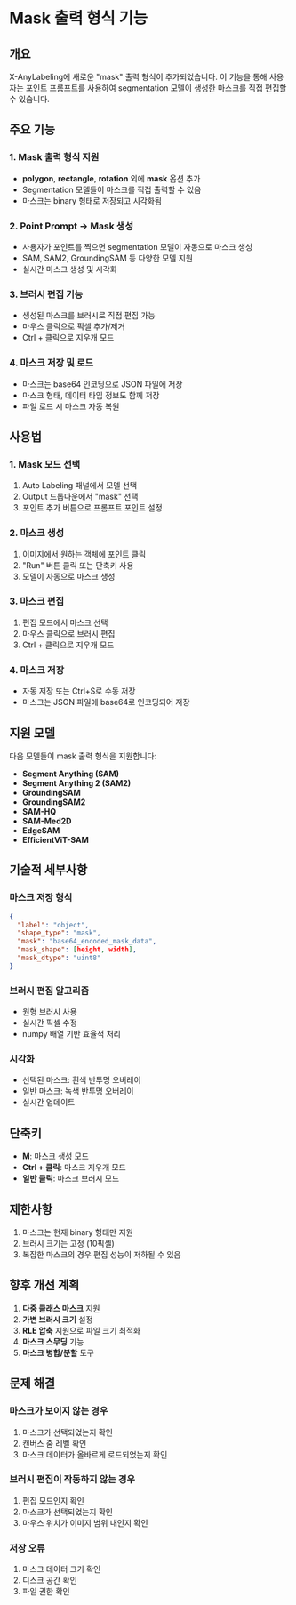 # Mask 출력 형식 기능

## 개요

X-AnyLabeling에 새로운 "mask" 출력 형식이 추가되었습니다. 이 기능을 통해 사용자는 포인트 프롬프트를 사용하여 segmentation 모델이 생성한 마스크를 직접 편집할 수 있습니다.

## 주요 기능

### 1. Mask 출력 형식 지원
- **polygon**, **rectangle**, **rotation** 외에 **mask** 옵션 추가
- Segmentation 모델들이 마스크를 직접 출력할 수 있음
- 마스크는 binary 형태로 저장되고 시각화됨

### 2. Point Prompt → Mask 생성
- 사용자가 포인트를 찍으면 segmentation 모델이 자동으로 마스크 생성
- SAM, SAM2, GroundingSAM 등 다양한 모델 지원
- 실시간 마스크 생성 및 시각화

### 3. 브러시 편집 기능
- 생성된 마스크를 브러시로 직접 편집 가능
- 마우스 클릭으로 픽셀 추가/제거
- Ctrl + 클릭으로 지우개 모드

### 4. 마스크 저장 및 로드
- 마스크는 base64 인코딩으로 JSON 파일에 저장
- 마스크 형태, 데이터 타입 정보도 함께 저장
- 파일 로드 시 마스크 자동 복원

## 사용법

### 1. Mask 모드 선택
1. Auto Labeling 패널에서 모델 선택
2. Output 드롭다운에서 "mask" 선택
3. 포인트 추가 버튼으로 프롬프트 포인트 설정

### 2. 마스크 생성
1. 이미지에서 원하는 객체에 포인트 클릭
2. "Run" 버튼 클릭 또는 단축키 사용
3. 모델이 자동으로 마스크 생성

### 3. 마스크 편집
1. 편집 모드에서 마스크 선택
2. 마우스 클릭으로 브러시 편집
3. Ctrl + 클릭으로 지우개 모드

### 4. 마스크 저장
- 자동 저장 또는 Ctrl+S로 수동 저장
- 마스크는 JSON 파일에 base64로 인코딩되어 저장

## 지원 모델

다음 모델들이 mask 출력 형식을 지원합니다:

- **Segment Anything (SAM)**
- **Segment Anything 2 (SAM2)**
- **GroundingSAM**
- **GroundingSAM2**
- **SAM-HQ**
- **SAM-Med2D**
- **EdgeSAM**
- **EfficientViT-SAM**

## 기술적 세부사항

### 마스크 저장 형식
```json
{
  "label": "object",
  "shape_type": "mask",
  "mask": "base64_encoded_mask_data",
  "mask_shape": [height, width],
  "mask_dtype": "uint8"
}
```

### 브러시 편집 알고리즘
- 원형 브러시 사용
- 실시간 픽셀 수정
- numpy 배열 기반 효율적 처리

### 시각화
- 선택된 마스크: 흰색 반투명 오버레이
- 일반 마스크: 녹색 반투명 오버레이
- 실시간 업데이트

## 단축키

- **M**: 마스크 생성 모드
- **Ctrl + 클릭**: 마스크 지우개 모드
- **일반 클릭**: 마스크 브러시 모드

## 제한사항

1. 마스크는 현재 binary 형태만 지원
2. 브러시 크기는 고정 (10픽셀)
3. 복잡한 마스크의 경우 편집 성능이 저하될 수 있음

## 향후 개선 계획

1. **다중 클래스 마스크** 지원
2. **가변 브러시 크기** 설정
3. **RLE 압축** 지원으로 파일 크기 최적화
4. **마스크 스무딩** 기능
5. **마스크 병합/분할** 도구

## 문제 해결

### 마스크가 보이지 않는 경우
1. 마스크가 선택되었는지 확인
2. 캔버스 줌 레벨 확인
3. 마스크 데이터가 올바르게 로드되었는지 확인

### 브러시 편집이 작동하지 않는 경우
1. 편집 모드인지 확인
2. 마스크가 선택되었는지 확인
3. 마우스 위치가 이미지 범위 내인지 확인

### 저장 오류
1. 마스크 데이터 크기 확인
2. 디스크 공간 확인
3. 파일 권한 확인 